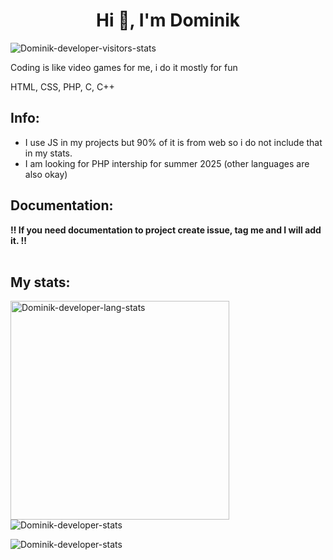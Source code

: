 <h1 align="center">Hi 👋, I'm Dominik </h1>
<p align="left"> <img src="https://komarev.com/ghpvc/?username=Dominik-devekoper&label=Profile%20views&color=0e75b6&style=flat" alt="Dominik-developer-visitors-stats" /> </p>

Coding is like video games for me, i do it mostly for fun

<!--# Check out my best project: [CorelyPHP](https://github.com/Dominik-developer/CorelyPHP). It is full stack blog solution with CMS build in vanilla PHP.-->

<!--### Check out my PHP portfolio that I built to get an internship: [PHP intership portfolio ](https://github.com/stars/Dominik-developer/lists/php-intership-portfolio)-->
<!--
# About me:

 - 👋 Hi, I’m @Dominik-developer
- 👀 I am interested in coding, especially in web development
- 🌱 I’m currently learning more about PHP 
- 🧩 At least one new project every month
- 💞️ I’m looking to collaborate on some website project
- 🤲 I’m open to learning new things and gaining expireince
- 📫 How to reach me: by e-mail: will be there soon; or by my Linkedin: link in profile
- ⚡ Fun fact: I used to hate coding 😅
- 🛠 On daily I work with HTML, CSS, PHP, MySQL
- 🪛 I also know a thing or two about: JavaScript, Python, C++, C, TypeScript and React
- ⭐️ Please appreciate my work and give me a star!
-->


<p> HTML, CSS, PHP, C, C++ </p>

## Info:
  * I use JS in my projects but 90% of it is from web so i do not include that in my stats.
  * I am looking for PHP intership for summer 2025 (other languages are also okay)
  
## Documentation: 
  <b>‼️ If you need documentation to project create issue, tag me and I will add it. ‼️</b>
  <br><br>
  
 <!-- <br><b>=== GETTING BACK ON GITHUB‼️ === </b> -->

## My stats: 
<p><img align="left" width="350px" src="https://github-readme-stats.vercel.app/api/top-langs?username=Dominik-developer&show_icons=true&locale=en&layout=compact&hide=javascript,scss" alt="Dominik-developer-lang-stats" /></p>
<!-- &theme=tokyonight -->
<p>&nbsp;<img align="center" src="https://github-readme-stats.vercel.app/api?username=Dominik-developer&show_icons=true&locale=en" alt="Dominik-developer-stats" /></p>
<p><img align="center" src="https://github-readme-streak-stats.herokuapp.com/?user=Dominik-developer&show_icons=true&locale=en" alt="Dominik-developer-stats" /></p>
